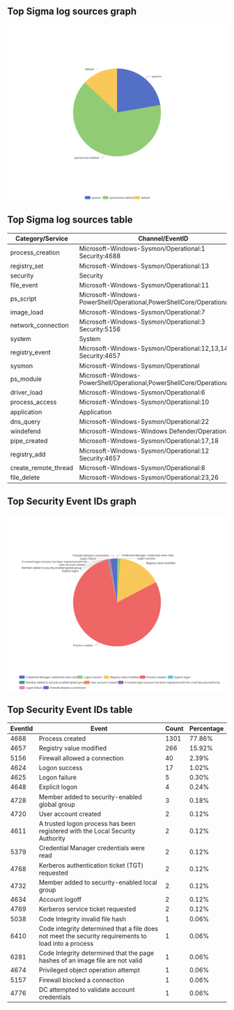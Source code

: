 
## Top Sigma log sources graph
![Top Sigma log sources](Windows-Events-with-Sigma-Rules.svg)
## Top Sigma log sources table
| Category/Service | Channel/EventID | Count | Percentage | Rules | Source |
|------------------|-----------------|-------|------------|-------|--------|
| process_creation | Microsoft-Windows-Sysmon/Operational:1<br>Security:4688 | 2683 | 58.16% | 2683 | sysmon |
| registry_set | Microsoft-Windows-Sysmon/Operational:13 | 432 | 9.36% | 432 | sysmon |
| security | Security | 253 | 5.48% | 253 | default |
| file_event | Microsoft-Windows-Sysmon/Operational:11 | 209 | 4.53% | 209 | sysmon |
| ps_script | Microsoft-Windows-PowerShell/Operational,PowerShellCore/Operational:4104 | 184 | 3.99% | 184 | default |
| image_load | Microsoft-Windows-Sysmon/Operational:7 | 120 | 2.60% | 120 | sysmon |
| network_connection | Microsoft-Windows-Sysmon/Operational:3<br>Security:5156 | 104 | 2.25% | 104 | sysmon |
| system | System | 94 | 2.04% | 94 | default |
| registry_event | Microsoft-Windows-Sysmon/Operational:12,13,14<br>Security:4657 | 80 | 1.73% | 80 | sysmon |
| sysmon | Microsoft-Windows-Sysmon/Operational | 62 | 1.34% | 62 | sysmon |
| ps_module | Microsoft-Windows-PowerShell/Operational,PowerShellCore/Operational:4103 | 35 | 0.76% | 35 | sysmon |
| driver_load | Microsoft-Windows-Sysmon/Operational:6 | 32 | 0.69% | 32 | sysmon |
| process_access | Microsoft-Windows-Sysmon/Operational:10 | 32 | 0.69% | 32 | sysmon |
| application | Application | 30 | 0.65% | 30 | default |
| dns_query | Microsoft-Windows-Sysmon/Operational:22 | 24 | 0.52% | 24 | sysmon |
| windefend | Microsoft-Windows-Windows Defender/Operational | 21 | 0.46% | 21 | default |
| pipe_created | Microsoft-Windows-Sysmon/Operational:17,18 | 20 | 0.43% | 20 | sysmon |
| registry_add | Microsoft-Windows-Sysmon/Operational:12<br>Security:4657 | 20 | 0.43% | 20 | sysmon |
| create_remote_thread | Microsoft-Windows-Sysmon/Operational:8 | 16 | 0.35% | 16 | sysmon |
| file_delete | Microsoft-Windows-Sysmon/Operational:23,26 | 14 | 0.30% | 14 | sysmon |

## Top Security Event IDs graph
![Top Security Event IDs](Windows-Events-Security-IDs.svg)

## Top Security Event IDs table
| EventId | Event | Count | Percentage |
|---------|-------|-------|------------|
| 4688 | Process created | 1301 | 77.86% |
| 4657 | Registry value modified | 266 | 15.92% |
| 5156 | Firewall allowed a connection | 40 | 2.39% |
| 4624 | Logon success | 17 | 1.02% |
| 4625 | Logon failure | 5 | 0.30% |
| 4648 | Explicit logon | 4 | 0.24% |
| 4728 | Member added to security-enabled global group | 3 | 0.18% |
| 4720 | User account created | 2 | 0.12% |
| 4611 | A trusted logon process has been registered with the Local Security Authority | 2 | 0.12% |
| 5379 | Credential Manager credentials were read | 2 | 0.12% |
| 4768 | Kerberos authentication ticket (TGT) requested | 2 | 0.12% |
| 4732 | Member added to security-enabled local group | 2 | 0.12% |
| 4634 | Account logoff | 2 | 0.12% |
| 4769 | Kerberos service ticket requested | 2 | 0.12% |
| 5038 | Code Integrity invalid file hash | 1 | 0.06% |
| 6410 | Code integrity determined that a file does not meet the security requirements to load into a process | 1 | 0.06% |
| 6281 | Code Integrity determined that the page hashes of an image file are not valid  | 1 | 0.06% |
| 4674 | Privileged object operation attempt | 1 | 0.06% |
| 5157 | Firewall blocked a connection | 1 | 0.06% |
| 4776 | DC attempted to validate account credentials | 1 | 0.06% |
